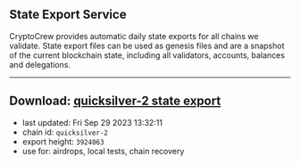 ## State Export Service
CryptoCrew provides automatic daily state exports for all chains we validate. State export files can be used as genesis files and are a snapshot of the current blockchain state, including all validators, accounts, balances and delegations.

---
**Download: [quicksilver-2 state export](https://dl.ccvalidators.com/SERVICE/quicksilver/quicksilver-2_export_3924063.json)**
---

- last updated: Fri Sep 29 2023 13:32:11
- chain id: `quicksilver-2`
- export height: `3924063`
- use for: airdrops, local tests, chain recovery
